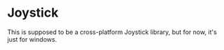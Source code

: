 # Joystick
This is supposed to be a cross-platform Joystick library, but for now, it's just for windows.
